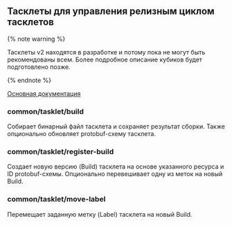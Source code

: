 ## Тасклеты для управления релизным циклом тасклетов

{% note warning %}

Тасклеты v2 находятся в разработке и потому пока не могут быть рекомендованы всем.
Более подробное описание кубиков будет подготовлено позже.

{% endnote %}

[Основная документация](https://docs.yandex-team.ru/tasklets/)

### common/tasklet/build

Собирает бинарный файл тасклета и сохраняет результат сборки.
Также опционально обновляет protobuf-схему тасклета.

### common/tasklet/register-build

Создает новую версию (Build) тасклета на основе указанного ресурса и ID protobuf-схемы.
Опционально перевешивает одну из меток на новый Build.


### common/tasklet/move-label

Перемещает заданную метку (Label) тасклета на новый Build.
